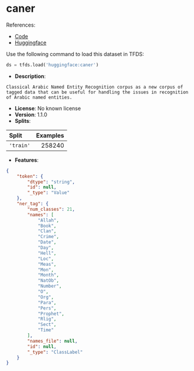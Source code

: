 # caner

References:

*   [Code](https://github.com/huggingface/datasets/blob/master/datasets/caner)
*   [Huggingface](https://huggingface.co/datasets/caner)



Use the following command to load this dataset in TFDS:

```python
ds = tfds.load('huggingface:caner')
```

*   **Description**:

```
Classical Arabic Named Entity Recognition corpus as a new corpus of tagged data that can be useful for handling the issues in recognition of Arabic named entities.
```

*   **License**: No known license
*   **Version**: 1.1.0
*   **Splits**:

Split  | Examples
:----- | -------:
`'train'` | 258240

*   **Features**:

```json
{
    "token": {
        "dtype": "string",
        "id": null,
        "_type": "Value"
    },
    "ner_tag": {
        "num_classes": 21,
        "names": [
            "Allah",
            "Book",
            "Clan",
            "Crime",
            "Date",
            "Day",
            "Hell",
            "Loc",
            "Meas",
            "Mon",
            "Month",
            "NatOb",
            "Number",
            "O",
            "Org",
            "Para",
            "Pers",
            "Prophet",
            "Rlig",
            "Sect",
            "Time"
        ],
        "names_file": null,
        "id": null,
        "_type": "ClassLabel"
    }
}
```


